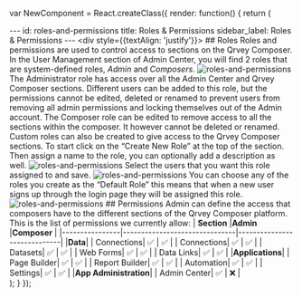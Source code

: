 var NewComponent = React.createClass({
  render: function() {
    return (
      <div>
        ---
        id: roles-and-permissions
        title: Roles &amp; Permissions
        sidebar_label: Roles &amp; Permissions
        ---
        <div style={{textAlign: 'justify'}}>
          ## Roles
          Roles and permissions are used to control access to sections on the Qrvey Composer. In the User Management section of Admin Center, you will find 2 roles that are system-defined roles, *Admin* and *Composers*. 
          ![roles-and-permissions](https://s3.amazonaws.com/cdn.qrvey.com/documentation_assets/admin/Roles+%26+Permissions/rp_1.png#thumbnail-80)
          The Administrator role has access over all the Admin Center and Qrvey Composer sections. Different users can be added to this role, but the permissions cannot be edited, deleted or renamed to prevent users from removing all admin permissions and locking themselves out of the Admin account.
          The Composer role can be edited to remove access to all the sections within the composer. It however cannot be deleted or renamed. 
          Custom roles can also be created to give access to the Qrvey Composer sections. To start click on the “Create New Role” at the top of the section. Then assign a name to the role, you can optionally add a description as well. 
          ![roles-and-permissions](https://s3.amazonaws.com/cdn.qrvey.com/documentation_assets/admin/Roles+%26+Permissions/rp_2.png#thumbnail-60)
          Select the users that you want this role assigned to and save. 
          ![roles-and-permissions](https://s3.amazonaws.com/cdn.qrvey.com/documentation_assets/admin/Roles+%26+Permissions/rp_3.png#thumbnail-80)
          You can choose any of the roles you create as the “Default Role” this means that when a new user signs up through the login page they will be assigned this role. 
          ![roles-and-permissions](https://s3.amazonaws.com/cdn.qrvey.com/documentation_assets/admin/Roles+%26+Permissions/rp_4.png#thumbnail)
          ## Permissions
          Admin can define the access that composers have to the different sections of the Qrvey Composer platform. This is the list of permissions we currently allow:
          |          **Section**       |**Admin**                        |**Composer**                        |
          |----------------|-------------------------------|-----------------------------|
          |**Data**|
          | Connections| ✅ | ✅ |
          | Connections| ✅ | ✅ |
          | Datasets| ✅ | ✅ |
          | Web Forms| ✅ | ✅ |
          | Data Links| ✅ | ✅ |
          |**Applications**|
          | Page Builder| ✅ | ✅ |
          | Report Builder| ✅ | ✅ |
          | Automation| ✅ | ✅ |
          | Settings| ✅ | ✅ |
          |**App Administration**|
          | Admin Center| ✅ | ❌ |
        </div></div>
    );
  }
});